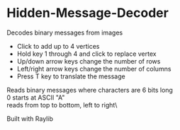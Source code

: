 # Hidden-Message-Decoder
Decodes binary messages from images

- Click to add up to 4 vertices
- Hold key 1 through 4 and click to replace vertex
- Up/down arrow keys change the number of rows
- Left/right arrow keys change the number of columns
- Press T key to translate the message

Reads binary messages where characters are 6 bits long\
0 starts at ASCII "A"\
reads from top to bottom, left to right\

Built with Raylib
